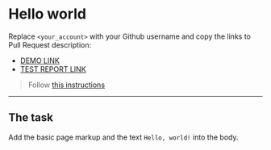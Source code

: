 # Hello world
Replace `<your_account>` with your Github username and copy the links to Pull Request description:
- [DEMO LINK](https://jackelashkar.github.io/layout_hello-world/)
- [TEST REPORT LINK](https://jackelashkar.github.io/layout_hello-world/report/html_report/)

> Follow [this instructions](https://mate-academy.github.io/layout_task-guideline/#how-to-solve-the-layout-tasks-on-github)
___

## The task
Add the basic page markup and the text `Hello, world!` into the body.
